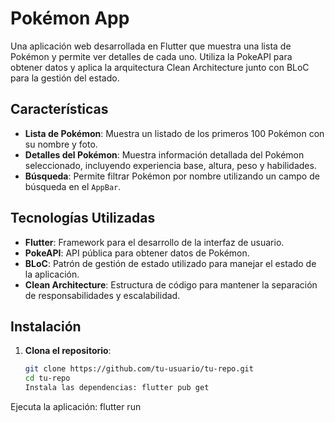 # Pokémon App

Una aplicación web desarrollada en Flutter que muestra una lista de Pokémon y permite ver detalles de cada uno. Utiliza la PokeAPI para obtener datos y aplica la arquitectura Clean Architecture junto con BLoC para la gestión del estado.

## Características

- **Lista de Pokémon**: Muestra un listado de los primeros 100 Pokémon con su nombre y foto.
- **Detalles del Pokémon**: Muestra información detallada del Pokémon seleccionado, incluyendo experiencia base, altura, peso y habilidades.
- **Búsqueda**: Permite filtrar Pokémon por nombre utilizando un campo de búsqueda en el `AppBar`.

## Tecnologías Utilizadas

- **Flutter**: Framework para el desarrollo de la interfaz de usuario.
- **PokeAPI**: API pública para obtener datos de Pokémon.
- **BLoC**: Patrón de gestión de estado utilizado para manejar el estado de la aplicación.
- **Clean Architecture**: Estructura de código para mantener la separación de responsabilidades y escalabilidad.

## Instalación

1. **Clona el repositorio**:
   ```sh
   git clone https://github.com/tu-usuario/tu-repo.git
   cd tu-repo
   Instala las dependencias: flutter pub get
   ```

Ejecuta la aplicación:
flutter run
